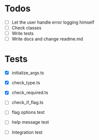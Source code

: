 # Todos
- [ ] Let the user handle error logging himself
- [ ] Check classes
- [ ] Write tests
- [ ] Write docs and change readme.md

# Tests
- [x] initialize_args.ts
- [x] check_type.ts
- [x] check_required.ts
- [ ] check_if_flag.ts
- [ ] flag options test
- [ ] help message test
- [ ] Integration test

